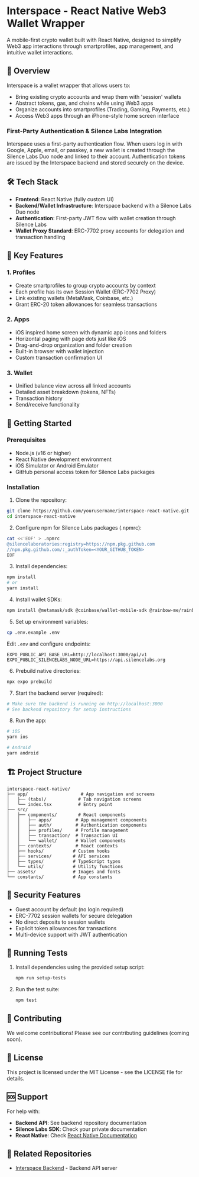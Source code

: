 # Interspace - React Native Web3 Wallet Wrapper

A mobile-first crypto wallet built with React Native, designed to simplify Web3 app interactions through smartprofiles, app management, and intuitive wallet interactions.

## 🚀 Overview

Interspace is a wallet wrapper that allows users to:
- Bring existing crypto accounts and wrap them with 'session' wallets
- Abstract tokens, gas, and chains while using Web3 apps
- Organize accounts into smartprofiles (Trading, Gaming, Payments, etc.)
- Access Web3 apps through an iPhone-style home screen interface

### First-Party Authentication & Silence Labs Integration

Interspace uses a first-party authentication flow. When users log in with Google,
Apple, email, or passkey, a new wallet is created through the Silence Labs Duo
node and linked to their account. Authentication tokens are issued by the
Interspace backend and stored securely on the device.

## 🛠 Tech Stack

- **Frontend**: React Native (fully custom UI)
- **Backend/Wallet Infrastructure**: Interspace backend with a Silence Labs Duo node
- **Authentication**: First-party JWT flow with wallet creation through Silence Labs
- **Wallet Proxy Standard**: ERC-7702 proxy accounts for delegation and transaction handling

## 📱 Key Features

### 1. Profiles
- Create smartprofiles to group crypto accounts by context
- Each profile has its own Session Wallet (ERC-7702 Proxy)
- Link existing wallets (MetaMask, Coinbase, etc.)
- Grant ERC-20 token allowances for seamless transactions

### 2. Apps
- iOS inspired home screen with dynamic app icons and folders
- Horizontal paging with page dots just like iOS
- Drag-and-drop organization and folder creation
- Built-in browser with wallet injection
- Custom transaction confirmation UI

### 3. Wallet
- Unified balance view across all linked accounts
- Detailed asset breakdown (tokens, NFTs)
- Transaction history
- Send/receive functionality

## 🚀 Getting Started

### Prerequisites
- Node.js (v16 or higher)
- React Native development environment
- iOS Simulator or Android Emulator
- GitHub personal access token for Silence Labs packages

### Installation

1. Clone the repository:
```bash
git clone https://github.com/yourusername/interspace-react-native.git
cd interspace-react-native
```

2. Configure npm for Silence Labs packages (.npmrc):
```bash
cat <<'EOF' > .npmrc
@silencelaboratories:registry=https://npm.pkg.github.com
//npm.pkg.github.com/:_authToken=<YOUR_GITHUB_TOKEN>
EOF
```

3. Install dependencies:
```bash
npm install
# or
yarn install
```

4. Install wallet SDKs:
```bash
npm install @metamask/sdk @coinbase/wallet-mobile-sdk @rainbow-me/rainbowkit
```
5. Set up environment variables:
```bash
cp .env.example .env
```
Edit `.env` and configure endpoints:
```
EXPO_PUBLIC_API_BASE_URL=http://localhost:3000/api/v1
EXPO_PUBLIC_SILENCELABS_NODE_URL=https://api.silencelabs.org
```
6. Prebuild native directories:
```bash
npx expo prebuild
```

7. Start the backend server (required):
```bash
# Make sure the backend is running on http://localhost:3000
# See backend repository for setup instructions
```

8. Run the app:
```bash
# iOS
yarn ios

# Android
yarn android
```

## 🏗 Project Structure

```
interspace-react-native/
├── app/                    # App navigation and screens
│   ├── (tabs)/            # Tab navigation screens
│   └── index.tsx          # Entry point
├── src/
│   ├── components/        # React components
│   │   ├── apps/         # App management components
│   │   ├── auth/         # Authentication components
│   │   ├── profiles/     # Profile management
│   │   ├── transaction/  # Transaction UI
│   │   └── wallet/       # Wallet components
│   ├── contexts/         # React contexts
│   ├── hooks/           # Custom hooks
│   ├── services/        # API services
│   ├── types/           # TypeScript types
│   └── utils/           # Utility functions
├── assets/              # Images and fonts
└── constants/           # App constants
```

## 🔐 Security Features

- Guest account by default (no login required)
- ERC-7702 session wallets for secure delegation
- No direct deposits to session wallets
- Explicit token allowances for transactions
- Multi-device support with JWT authentication

## 🧪 Running Tests

1. Install dependencies using the provided setup script:

   ```bash
   npm run setup-tests
   ```

2. Run the test suite:

   ```bash
   npm test
   ```

## 🤝 Contributing

We welcome contributions! Please see our contributing guidelines (coming soon).

## 📄 License

This project is licensed under the MIT License - see the LICENSE file for details.

## 🆘 Support

For help with:
- **Backend API**: See backend repository documentation
- **Silence Labs SDK**: Check your private documentation
- **React Native**: Check [React Native Documentation](https://reactnative.dev)

## 🔗 Related Repositories

- [Interspace Backend](https://github.com/yourusername/interspace-backend) - Backend API server
